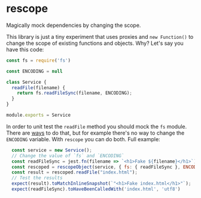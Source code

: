 # rescope

Magically mock dependencies by changing the scope.

This library is just a tiny experiment that uses proxies and `new Function()` to change the scope of existing functions and objects. Why? Let's say you have this code:

```javascript
const fs = require('fs')

const ENCODING = null

class Service {
  readFile(filename) {
    return fs.readFileSync(filename, ENCODING);
  }
}

module.exports = Service
```

In order to unit test the `readFile` method you should mock the `fs` module. There are [ways](https://jestjs.io/docs/en/mock-functions#mock-implementations) to do that, but for example there's no way to change the `ENCODING` variable. With `rescope` you can do both. Full example:

```javascript
  const service = new Service();
  // Change the value of `fs` and `ENCODING`
  const readFileSync = jest.fn(filename => `<h1>Fake ${filename}</h1>`)
  const rescoped = rescopeObject(service, { fs: { readFileSync }, ENCODING: 'utf8' });
  const result = rescoped.readFile("index.html");
  // Test the results
  expect(result).toMatchInlineSnapshot(`"<h1>Fake index.html</h1>"`);
  expect(readFileSync).toHaveBeenCalledWith('index.html', 'utf8')
```
